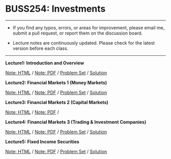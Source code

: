 # BUSS254: Investments

---

- If you find any typos, errors, or areas for improvement, please email me, submit a pull request, or report them on the discussion board.

- Lecture notes are continuously updated. Please check for the latest version before each class.

---

**Lecture1: Introduction and Overview**

[Note: HTML](https://raw.githack.com/chung-jiwoong/BUSS254-Slides/refs/heads/main/chapter_intro/chapter_intro.html) / 
[Note: PDF](https://github.com/chung-jiwoong/BUSS254-Slides/blob/main/chapter_intro/chapter_intro.pdf) / 
[Problem Set](https://raw.githack.com/chung-jiwoong/BUSS254-Slides/refs/heads/main/chapter_intro/problem_intro.html) / 
[Solution](https://raw.githack.com/chung-jiwoong/BUSS254-Slides/refs/heads/main/chapter_intro/solution_intro.html)

    
**Lecture2: Financial Markets 1 (Money Markets)**

[Note: HTML](https://raw.githack.com/chung-jiwoong/BUSS254-Slides/refs/heads/main/chapter_market1/chapter_market1.html) / 
[Note: PDF](https://github.com/chung-jiwoong/BUSS254-Slides/blob/main/chapter_market1/chapter_market1.pdf) / 
[Problem Set](https://raw.githack.com/chung-jiwoong/BUSS254-Slides/refs/heads/main/chapter_market1/problem_market1.html) / 
[Solution](https://raw.githack.com/chung-jiwoong/BUSS254-Slides/refs/heads/main/chapter_market1/solution_market1.html)


**Lecture3: Financial Markets 2 (Capital Markets)**

[Note: HTML](https://raw.githack.com/chung-jiwoong/BUSS254-Slides/refs/heads/main/chapter_market2/chapter_market2.html) / 
[Note: PDF](https://github.com/chung-jiwoong/BUSS254-Slides/blob/main/chapter_market2/chapter_market2.pdf) / 


**Lecture4: Financial Markets 3 (Trading & Investment Companies)**

[Note: HTML](https://raw.githack.com/chung-jiwoong/BUSS254-Slides/refs/heads/main/chapter_market3/chapter_market3.html) / 
[Note: PDF](https://github.com/chung-jiwoong/BUSS254-Slides/blob/main/chapter_market3/chapter_market3.pdf) / 
[Problem Set](https://raw.githack.com/chung-jiwoong/BUSS254-Slides/refs/heads/main/chapter_market3/problem_market3.html) / 
[Solution](https://raw.githack.com/chung-jiwoong/BUSS254-Slides/refs/heads/main/chapter_market3/solution_market3.html)


**Lecture5: Fixed Income Securities**

[Note: HTML](https://raw.githack.com/chung-jiwoong/BUSS254-Slides/refs/heads/main/chapter_fixed/chapter_fixed.html) / 
[Note: PDF](https://github.com/chung-jiwoong/BUSS254-Slides/blob/main/chapter_fixed/chapter_fixed.pdf) / 
[Problem Set](https://raw.githack.com/chung-jiwoong/BUSS254-Slides/refs/heads/main/chapter_fixed/problem_fixed.html) / 
[Solution](https://raw.githack.com/chung-jiwoong/BUSS254-Slides/refs/heads/main/chapter_fixed/solution_fixed.html)
